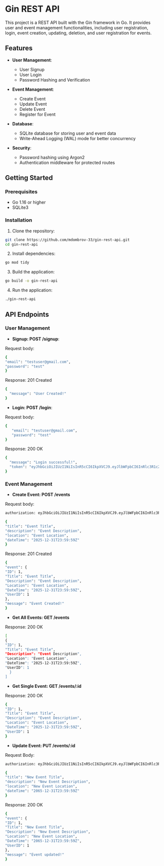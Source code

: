 # Gin REST API

This project is a REST API built with the Gin framework in Go. It provides user and event management functionalities, including user registration, login, event creation, updating, deletion, and user registration for events.

## Features

- **User Management**:
  - User Signup
  - User Login
  - Password Hashing and Verification

- **Event Management**:
  - Create Event
  - Update Event
  - Delete Event
  - Register for Event

- **Database**:
  - SQLite database for storing user and event data
  - Write-Ahead Logging (WAL) mode for better concurrency

- **Security**:
  - Password hashing using Argon2
  - Authentication middleware for protected routes

## Getting Started

### Prerequisites

- Go 1.16 or higher
- SQLite3

### Installation

1. Clone the repository:

```sh
git clone https://github.com/mdombrov-33/gin-rest-api.git
cd gin-rest-api
```

 2. Install dependencies:
    
```sh
go mod tidy
```
  
3. Build the application:

```sh
go build -o gin-rest-api
```

4. Run the application:

```sh
./gin-rest-api
```

  ## API Endpoints
  
### User Management
- **Signup: POST /signup**:

Request body:

 ```sh
 {
 "email": "testuser@gmail.com",
 "password": "test"
 }
```

Response: 201 Created

```sh
{
  "message": "User Created!"
}
```

- **Login: POST /login**:

Request body:

```sh
{
   "email": "testuser@gmail.com",
   "password": "test"
}
```

Response: 200 OK

```sh
{
  "message": "Login successful!",
  "token": "eyJhbGciOiJIUzI1NiIsInR5cCI6IkpXVCJ9.eyJlbWFpbCI6InRlc3R1c2VyQGdtYWlsLmNvbSIsImV4cCI6MTczMDE4NjYzMSwidXNlcklkIjo1fQ.aEZHPT_HdpHf6S3I-oIkgfHLYHUYFrBvXFlQQDaMMVA"
}
```

### Event Management

- **Create Event: POST /events**

Request body:
```sh
authorization: eyJhbGciOiJIUzI1NiIsInR5cCI6IkpXVCJ9.eyJlbWFpbCI6InRlc3R1c2VyQGdtYWlsLmNvbSIsImV4cCI6MTczMDE4NjYzMSwidXNlcklkIjo1fQ.aEZHPT_HdpHf6S3I-oIkgfHLYHUYFrBvXFlQQDaMMVA

{
"title": "Event Title",
"description": "Event Description",
"location": "Event Location",
"dateTime": "2025-12-31T23:59:59Z"
}
```

Response: 201 Created

```sh
{
"event": {
"ID": 1,
"Title": "Event Title",
"Description": "Event Description",
"Location": "Event Location",
"DateTime": "2025-12-31T23:59:59Z",
"UserID": 1
},
"message": "Event Created!"
}
```

- **Get All Events: GET /events**

Response: 200 OK

```sh
[
{
"ID": 1,
"Title": "Event Title",
"Description": "Event Description",
"Location": "Event Location",
"DateTime": "2025-12-31T23:59:59Z",
"UserID": 1
  }
]
```

- **Get Single Event: GET /events/:id**

Response: 200 OK

```sh
{
"ID": 1,
"Title": "Event Title",
"Description": "Event Description",
"Location": "Event Location",
"DateTime": "2025-12-31T23:59:59Z",
"UserID": 1
}
```

- **Update Event: PUT /events/:id**

Request Body:
```sh
authorization: eyJhbGciOiJIUzI1NiIsInR5cCI6IkpXVCJ9.eyJlbWFpbCI6InRlc3R1c2VyQGdtYWlsLmNvbSIsImV4cCI6MTczMDE4NjYzMSwidXNlcklkIjo1fQ.aEZHPT_HdpHf6S3I-oIkgfHLYHUYFrBvXFlQQDaMMVA

{
"title": "New Event Title",
"description": "New Event Description",
"location": "New Event Location",
"dateTime": "2065-12-31T23:59:59Z"
}
```

Response: 200 OK

```sh
{
"event": {
"ID": 1,
"Title": "New Event Title",
"Description": "New Event Description",
"Location": "New Event Location",
"DateTime": "2065-12-31T23:59:59Z",
"UserID": 1
},
"message": "Event updated!"
}
```
